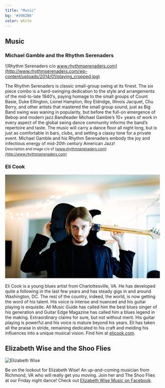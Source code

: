 ```yaml
---
title: "Music"
bg: '#3982B6'
color: white
---
```


## Music

### **Michael Gamble and the Rhythm Serenaders**

![Rhythm Serenaders c/o www.rhythmserenaders.com](http://www.rhythmserenaders.com/wp-content/uploads/2014/01/playing_cropped.jpg)

The Rhythm Serenaders is classic small-group swing at its finest. The six piece combo is a hard-swinging dedication to the style and arrangements of the mid-to-late 1940′s, paying homage to the small groups of Count Basie, Duke Ellington, Lionel Hampton, Roy Eldridge, Illinois Jacquet, Chu Berry, and other artists that mastered the small group sound, just as Big Band swing was waning in popularity, but before the full-on emergence of Bebop and modern jazz.Bandleader Michael Gamble’s 10+ years of work in every aspect of the global swing dance community informs the band’s repertoire and taste. The music will carry a dance floor all night long, but is just as comfortable in bars, clubs, and setting a classy tone for a private event. Michael Gamble and his Rhythm Serenaders embody the joy and infectious energy of mid-20th century American Jazz! <br>
<small>Description and image c/o of [www.rhythmserenaders.com](http://www.rhythmserenaders.com)</small>

### **Eli Cook**

![Eli Cook Image c/o elicook.com](img/headshots/elicook.jpg)

Eli Cook is a young blues artist from Charlottesville, VA. He has developed quite a following in the last few years and has steady gigs in and around Washington, DC. The rest of the country, indeed, the world, is now getting the word of his talent. His voice is intense and nuanced and his guitar playing is exquisite. All Music Guide has called him the best blues singer of his generation and Guitar Edge Magazine has called him a blues legend in the making. Extraordinary claims for sure, but not without merit. His guitar playing is powerful and his voice is mature beyond his years. Eli has taken all the praise in stride, remaining dedicated to his craft and melding his influences into a unique musical vision. Find him at [elicook.com](http://elicook.com/).

## Elizabeth Wise and the Shoo Flies

![Elizabeth Wise](https://fbcdn-sphotos-g-a.akamaihd.net/hphotos-ak-xfp1/v/t1.0-9/1240371_641913872508811_180718206_n.jpg?oh=5231767de67590579090803390181216&oe=553A97C6&__gda__=1428710951_5e927d724585c41ff783968e15cace77)

Be on the lookout for Elizabeth Wise! An up-and-coming musician from Richmond, VA who will really get you moving. Join her and The Shoo Flies at our Friday night dance! Check out [Elizabeth Wise Music on Facebook](https://www.facebook.com/ewisemusic).
